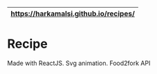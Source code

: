 https://harkamalsi.github.io/recipes/ |
--------------------------------------|

# Recipe
Made with ReactJS. Svg animation. Food2fork API
